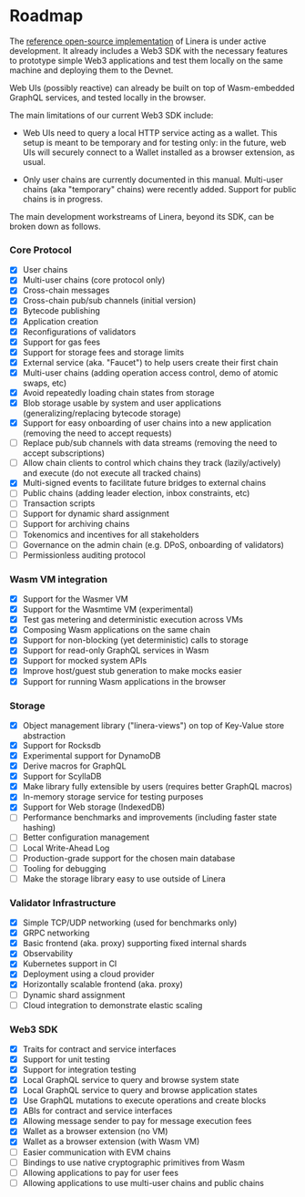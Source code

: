 # Roadmap

The
[reference open-source implementation](https://github.com/linera-io/linera-protocol)
of Linera is under active development. It already includes a Web3 SDK with the
necessary features to prototype simple Web3 applications and test them locally
on the same machine and deploying them to the Devnet.

Web UIs (possibly reactive) can already be built on top of Wasm-embedded GraphQL
services, and tested locally in the browser.

The main limitations of our current Web3 SDK include:

- Web UIs need to query a local HTTP service acting as a wallet. This setup is
  meant to be temporary and for testing only: in the future, web UIs will
  securely connect to a Wallet installed as a browser extension, as usual.

- Only user chains are currently documented in this manual. Multi-user chains
  (aka "temporary" chains) were recently added. Support for public chains is in
  progress.

The main development workstreams of Linera, beyond its SDK, can be broken down
as follows.

### Core Protocol

- [x] User chains
- [x] Multi-user chains (core protocol only)
- [x] Cross-chain messages
- [x] Cross-chain pub/sub channels (initial version)
- [x] Bytecode publishing
- [x] Application creation
- [x] Reconfigurations of validators
- [x] Support for gas fees
- [x] Support for storage fees and storage limits
- [x] External service (aka. "Faucet") to help users create their first chain
- [x] Multi-user chains (adding operation access control, demo of atomic swaps,
      etc)
- [x] Avoid repeatedly loading chain states from storage
- [x] Blob storage usable by system and user applications
      (generalizing/replacing bytecode storage)
- [x] Support for easy onboarding of user chains into a new application
      (removing the need to accept requests)
- [ ] Replace pub/sub channels with data streams (removing the need to accept
      subscriptions)
- [ ] Allow chain clients to control which chains they track (lazily/actively)
      and execute (do not execute all tracked chains)
- [x] Multi-signed events to facilitate future bridges to external chains
- [ ] Public chains (adding leader election, inbox constraints, etc)
- [ ] Transaction scripts
- [ ] Support for dynamic shard assignment
- [ ] Support for archiving chains
- [ ] Tokenomics and incentives for all stakeholders
- [ ] Governance on the admin chain (e.g. DPoS, onboarding of validators)
- [ ] Permissionless auditing protocol

### Wasm VM integration

- [x] Support for the Wasmer VM
- [x] Support for the Wasmtime VM (experimental)
- [x] Test gas metering and deterministic execution across VMs
- [x] Composing Wasm applications on the same chain
- [x] Support for non-blocking (yet deterministic) calls to storage
- [x] Support for read-only GraphQL services in Wasm
- [x] Support for mocked system APIs
- [x] Improve host/guest stub generation to make mocks easier
- [x] Support for running Wasm applications in the browser

### Storage

- [x] Object management library ("linera-views") on top of Key-Value store
      abstraction
- [x] Support for Rocksdb
- [x] Experimental support for DynamoDB
- [x] Derive macros for GraphQL
- [x] Support for ScyllaDB
- [x] Make library fully extensible by users (requires better GraphQL macros)
- [x] In-memory storage service for testing purposes
- [x] Support for Web storage (IndexedDB)
- [ ] Performance benchmarks and improvements (including faster state hashing)
- [ ] Better configuration management
- [ ] Local Write-Ahead Log
- [ ] Production-grade support for the chosen main database
- [ ] Tooling for debugging
- [ ] Make the storage library easy to use outside of Linera

### Validator Infrastructure

- [x] Simple TCP/UDP networking (used for benchmarks only)
- [x] GRPC networking
- [x] Basic frontend (aka. proxy) supporting fixed internal shards
- [x] Observability
- [x] Kubernetes support in CI
- [x] Deployment using a cloud provider
- [x] Horizontally scalable frontend (aka. proxy)
- [ ] Dynamic shard assignment
- [ ] Cloud integration to demonstrate elastic scaling

### Web3 SDK

- [x] Traits for contract and service interfaces
- [x] Support for unit testing
- [x] Support for integration testing
- [x] Local GraphQL service to query and browse system state
- [x] Local GraphQL service to query and browse application states
- [x] Use GraphQL mutations to execute operations and create blocks
- [x] ABIs for contract and service interfaces
- [x] Allowing message sender to pay for message execution fees
- [x] Wallet as a browser extension (no VM)
- [x] Wallet as a browser extension (with Wasm VM)
- [ ] Easier communication with EVM chains
- [ ] Bindings to use native cryptographic primitives from Wasm
- [ ] Allowing applications to pay for user fees
- [ ] Allowing applications to use multi-user chains and public chains
